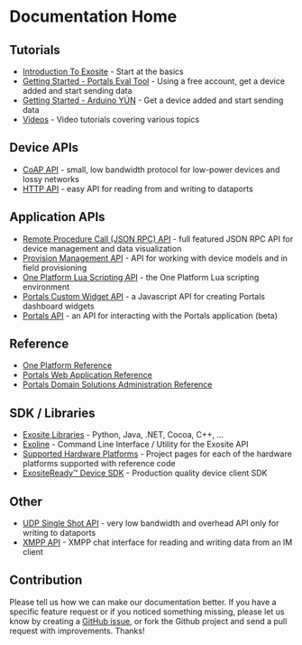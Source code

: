 # Documentation Home


## Tutorials
* [Introduction To Exosite](/introduction) - Start at the basics
* [Getting Started - Portals Eval Tool](tutorials/get-started) - Using a free account, get a device added and start sending data
* [Getting Started - Arduino YÚN](tutorials/get-started-arduinoyun/) - Get a device added and start sending data
* [Videos](videos/) - Video tutorials covering various topics

## Device APIs
* [CoAP API](coap/) - small, low bandwidth protocol for low-power devices and lossy networks
* [HTTP API](http/) - easy API for reading from and writing to dataports

## Application APIs
* [Remote Procedure Call (JSON RPC) API](rpc/) - full featured JSON RPC API for device management and data visualization
* [Provision Management API](provision/) - API for working with device models and in field provisioning
* [One Platform Lua Scripting API](scripting/) - the One Platform Lua scripting environment
* [Portals Custom Widget API](widget/) - a Javascript API for creating Portals dashboard widgets
* [Portals API](portals/) - an API for interacting with the Portals application (beta)

## Reference
* [One Platform Reference](oneplatform/)
* [Portals Web Application Reference](https://support.exosite.com/hc/en-us/sections/200072708)
* [Portals Domain Solutions Administration Reference](https://support.exosite.com/hc/en-us/sections/200054894)

## SDK / Libraries
* [Exosite Libraries](https://github.com/exosite-labs) - Python, Java, .NET, Cocoa, C++, ...
* [Exoline](https://github.com/exosite/exoline/) - Command Line Interface / Utility for the Exosite API
* [Supported Hardware Platforms](https://support.exosite.com/hc/en-us/categories/200011008-Hardware-Platform) - Project pages for each of the hardware platforms supported with reference code
* [ExositeReady™ Device SDK](exosite_ready/) - Production quality device client SDK

## Other
* [UDP Single Shot API](udp/) - very low bandwidth and overhead API only for writing to dataports
* [XMPP API](commander/) - XMPP chat interface for reading and writing data from an IM client

## Contribution

Please tell us how we can make our documentation better. If you have a specific feature request or if you noticed something missing, please let us know by creating a [GitHub issue](https://github.com/exosite/api/issues), or fork the Github project and send a pull request with improvements. Thanks!

